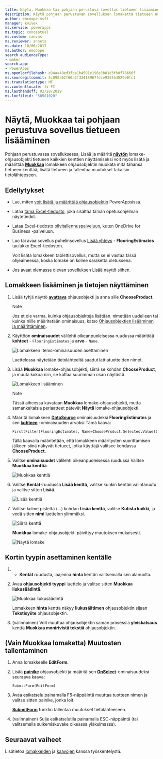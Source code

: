 ```yaml
---
title: Näytä, Muokkaa tai pohjaan perustuva sovellus tietueen lisääminen | Microsoft Docs
description: Käytä pohjaan perustuvan sovelluksen lomaketta tietueen näyttämiseen, muokkaamiseen tai lisäämiseen tietolähteesi taulukosta.
author: emcoope-msft
manager: kvivek
ms.service: powerapps
ms.topic: conceptual
ms.custom: canvas
ms.reviewer: anneta
ms.date: 10/06/2017
ms.author: emcoope
search.audienceType:
- maker
search.app:
- PowerApps
ms.openlocfilehash: e94aa48ed3fba1b4591e196e3b81d3fb0f76666f
ms.sourcegitcommit: 5c098a62f66a2f33418967fdce9363bd529e0fc1
ms.translationtype: MT
ms.contentlocale: fi-FI
ms.lasthandoff: 03/28/2019
ms.locfileid: "58581020"
---
```

# <a name="show-edit-or-add-a-record-in-a-canvas-app"></a>Näytä, Muokkaa tai pohjaan perustuva sovellus tietueen lisääminen

Pohjaan perustuvassa sovelluksessa, Lisää ja määritä **[näytön](controls/control-form-detail.md)** lomake-ohjausobjekti tietueen kaikkien kenttien näyttämiseksi voit myös lisätä ja määrittää **[Muokkaa](controls/control-form-detail.md)** lomakkeen ohjausobjektin muokata mitä tahansa tietueen kenttää, lisätä tietueen ja tallentaa muutokset takaisin tietolähteeseen.

## <a name="prerequisites"></a>Edellytykset

- Lue, miten [voit lisätä ja määrittää ohjausobjektin](add-configure-controls.md) PowerAppsissa.
- Lataa [tämä Excel-tiedosto](https://az787822.vo.msecnd.net/documentation/get-started-from-data/FlooringEstimates.xlsx), joka sisältää tämän opetusohjelman näytetiedot.
- Lataa Excel-tiedosto [pilvitallennuspalveluun](connections/cloud-storage-blob-connections.md), kuten OneDrive for Business -palveluun.
- Luo tai avaa sovellus puhelinsovellus [Lisää yhteys](add-data-connection.md) - **FlooringEstimates** taulukko Excel-tiedoston.

    Voit lisätä lomakkeen tablettisovellus, mutta se ei vastaa tässä ohjeaiheessa, koska lomake on kolme saraketta oletuksena.

- Jos avaat olemassa olevan sovelluksen [Lisää näyttö](add-screen-context-variables.md) siihen.

## <a name="add-a-form-and-show-data"></a>Lomakkeen lisääminen ja tietojen näyttäminen
1. Lisää tyhjä näyttö **[avattava](controls/control-drop-down.md)** ohjausobjekti ja anna sille **ChooseProduct**.

    > [!NOTE]
   > Jos et ole varma, kuinka ohjausobjekteja lisätään, nimetään uudelleen tai kuinka niille määritetään ominaisuus, katso [Ohjausobjektien lisääminen ja määrittäminen](add-configure-controls.md).

1. Käyttöön **ominaisuudet** välilehti oikeanpuoleisessa ruudussa määrittää **kohteet** - `FlooringEstimates` ja **arvo** - `Name`.

    ![Lomakkeen Items-ominaisuuden asettaminen](./media/add-form/items-property.png)

    Luettelossa näytetään tietolähteeltä saadut lattiatuotteiden nimet.

1. Lisää **Muokkaa** lomake-ohjausobjekti, siirrä se kohdan **ChooseProduct**, ja muuta kokoa niin, se kattaa suurimman osan näytöstä.

    ![Lomakkeen lisääminen](./media/add-form/add-a-form.png)

    > [!NOTE]
   > Tässä aiheessa kuvataan **Muokkaa** lomake-ohjausobjekti, mutta samankaltaisia periaatteet pätevät **Näytä** lomake-ohjausobjekti.

1. Määritä lomakkeen **[DataSource](controls/control-form-detail.md)** ominaisuudeksi **FlooringEstimates** ja sen **[kohteen](controls/control-form-detail.md)** -ominaisuuden arvoksi Tämä kaava:

    `First(Filter(FlooringEstimates, Name=ChooseProduct.Selected.Value))`

   Tällä kaavalla määritetään, että lomakkeen määritysten suorittamisen jälkeen siinä näkyvät tietueet, jotka käyttäjä valitsee kohdassa **ChooseProduct**.

1. Valitse **ominaisuudet** välilehti oikeanpuoleisessa ruudussa Valitse **Muokkaa kenttiä**.

    ![Muokkaa kenttiä](./media/add-form/edit-fields.png)

1. Valitse **Kentät**-ruudussa **Lisää kenttä**, valitse kunkin kentän valintaruutu ja valitse sitten **Lisää**.

    ![Lisää kenttiä](./media/add-form/add-fields.png)

1. Valitse kolme pistettä (...) kohdan **Lisää kenttä**, valitse **Kutista kaikki**, ja vedä sitten **nimi** luettelon ylimmäksi.

    ![Siirrä kenttä](./media/add-form/move-field.png)

    **Muokkaa** lomake-ohjausobjekti päivittyy muutoksen mukaisesti.

    ![Näytä lomake](./media/add-form/show-form1.png)

## <a name="set-the-card-type-for-a-field"></a>Kortin tyypin asettaminen kentälle
1. - **Kentät** ruudusta, laajenna **hinta** kentän valitsemalla sen alanuolta.

1. Avaa **ohjausobjekti tyyppi** luettelo ja valitse sitten **Muokkaa liukusäädintä**.

    ![Muokkaa liukusäädintä](./media/add-form/edit-slider.png)

    Lomakkeen **hinta** kenttä näkyy **liukusäätimen** ohjausobjektin sijaan **Tekstisyöte** ohjausobjektin.

1. (valinnainen) Voit muuttaa ohjausobjektin saman prosessia **yleiskatsaus** kenttä **Muokkaa monirivistä tekstiä** ohjausobjektin.

## <a name="edit-form-only-save-changes"></a>(Vain Muokkaa lomaketta) Muutosten tallentaminen

1. Anna lomakkeelle **EditForm**.

1. Lisää **[painike](controls/control-button.md)** ohjausobjekti ja määritä sen **[OnSelect](controls/properties-core.md)**-ominaisuudeksi seuraava kaava:

   `SubmitForm(EditForm)`

1. Avaa esikatselu painamalla F5-näppäintä muuttaa tuotteen nimen ja valitse sitten painike, jonka loit.

    **[SubmitForm](functions/function-form.md)** funktio tallentaa muutokset tietolähteeseen.

1. (valinnainen) Sulje esikatselutila painamalla ESC-näppäintä (tai valitsemalla sulkemiskuvake oikeassa yläkulmassa).

## <a name="next-steps"></a>Seuraavat vaiheet
Lisätietoa [lomakkeiden](working-with-forms.md) ja [kaavojen](working-with-formulas.md) kanssa työskentelystä.
